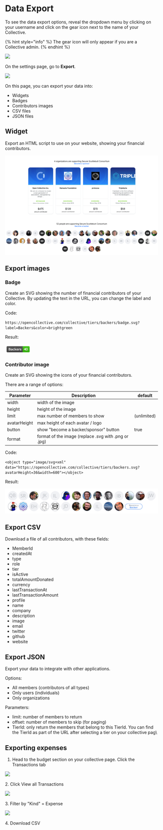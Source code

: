 # Data Export

To see the data export options, reveal the dropdown menu by clicking on your username and click on the gear icon next to the name of your Collective.

{% hint style="info" %}
The gear icon will only appear if you are a Collective admin.
{% endhint %}

![](../../.gitbook/assets/collectives\_data-export\_dropdown-menu\_2020-04-01.png)

On the settings page, go to **Export**.

![](<../../.gitbook/assets/collectives\_data-export\_settings-page\_export-highlight\_2020-04-01 (1).png>)

On this page, you can export your data into:

* Widgets
* Badges
* Contributors images
* CSV files
* JSON files

## Widget

Export an HTML script to use on your website, showing your financial contributors.

![](../../.gitbook/assets/screen-shot-2019-05-31-at-11.59.36-am.png)

## Export images

### Badge

Create an SVG showing the number of financial contributors of your Collective. By updating the text in the URL, you can change the label and color.

Code:

`https://opencollective.com/collective/tiers/backers/badge.svg?label=Backers&color=brightgreen`

Result:

![](../../.gitbook/assets/screen-shot-2019-05-31-at-12.05.35-pm.png)

### Contributor image

Create an SVG showing the icons of your financial contributors.

There are a range of options:

| Parameter    | Description                                          | default     |
| ------------ | ---------------------------------------------------- | ----------- |
| width        | width of the image                                   |             |
| height       | height of the image                                  |             |
| limit        | max number of members to show                        | (unlimited) |
| avatarHeight | max height of each avatar / logo                     |             |
| button       | show "become a backer/sponsor" button                | true        |
| format       | format of the image (replace .svg with .png or .jpg) |             |

Code:

`<object type="image/svg+xml" data="https://opencollective.com/collective/tiers/backers.svg?avatarHeight=36&width=600"></object>`

Result:

![](../../.gitbook/assets/screen-shot-2019-05-31-at-12.09.13-pm.png)

## Export CSV

Download a file of all contributors, with these fields:

* MemberId
* createdAt
* type
* role
* tier
* isActive
* totalAmountDonated
* currency
* lastTransactionAt
* lastTransactionAmount
* profile
* name
* company
* description
* image
* email
* twitter
* github
* website

## Export JSON

Export your data to integrate with other applications.

Options:

* All members (contributors of all types)
* Only users (individuals)
* Only organizations

Parameters:

* limit: number of members to return
* offset: number of members to skip (for paging)
* TierId: only return the members that belong to this TierId. You can find the TierId as part of the URL after selecting a tier on your collective pag\


## Exporting expenses&#x20;

1. Head to the budget section on your collective page. Click the Transactions tab

![](../../.gitbook/assets/collectives\_dataexport\_transactions\_2022-07-28.png.png)

&#x20;2\. Click View all Transactions&#x20;

![](../../.gitbook/assets/collectives\_dataexport\_viewtransactions\_2022-07-28.png)



3\. Filter by "Kind" = Expense&#x20;

![](../../.gitbook/assets/collectives\_Expenses\_viewtransactions\_2022-07-28.png.png)

4\. Download CSV
